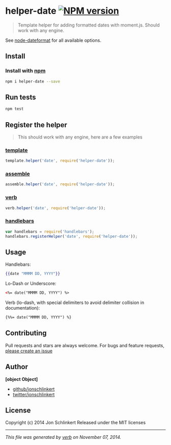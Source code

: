 # helper-date [![NPM version](https://badge.fury.io/js/helper-date.svg)](http://badge.fury.io/js/helper-date)

> Template helper for adding formatted dates with moment.js. Should work with any engine.

See [node-dateformat](https://github.com/felixge/node-dateformat) for all available options.

## Install
### Install with [npm](npmjs.org)

```bash
npm i helper-date --save
```

## Run tests

```bash
npm test
```

## Register the helper

> This should work with any engine, here are a few examples

### [template](https://github.com/jonschlinkert/template)

```js
template.helper('date', require('helper-date'));
```

### [assemble](https://github.com/assemble/assemble)

```js
assemble.helper('date', require('helper-date'));
```

### [verb](https://github.com/jonschlinkert/verb)

```js
verb.helper('date', require('helper-date'));
```

### [handlebars](https://github.com/wycats/handlebars.js/)

```js
var handlebars = require('handlebars');
handlebars.registerHelper('date', require('helper-date'));
```

## Usage

Handlebars:

```handlebars
{{date "MMMM DD, YYYY"}}
```

Lo-Dash or Underscore:

```html
<%= date("MMMM DD, YYYY") %>
```

Verb (lo-dash, with special delimiters to avoid delimiter collision in documentation):

```html
{%%= date("MMMM DD, YYYY") %}
```


## Contributing
Pull requests and stars are always welcome. For bugs and feature requests, [please create an issue](https://github.com/jonschlinkert/helper-date/issues)

## Author

**[object Object]**

+ [github/jonschlinkert](https://github.com/jonschlinkert)
+ [twitter/jonschlinkert](http://twitter.com/jonschlinkert)

## License
Copyright (c) 2014 Jon Schlinkert
Released under the MIT licenses

***

_This file was generated by [verb](https://github.com/jonschlinkert/verb) on November 07, 2014._